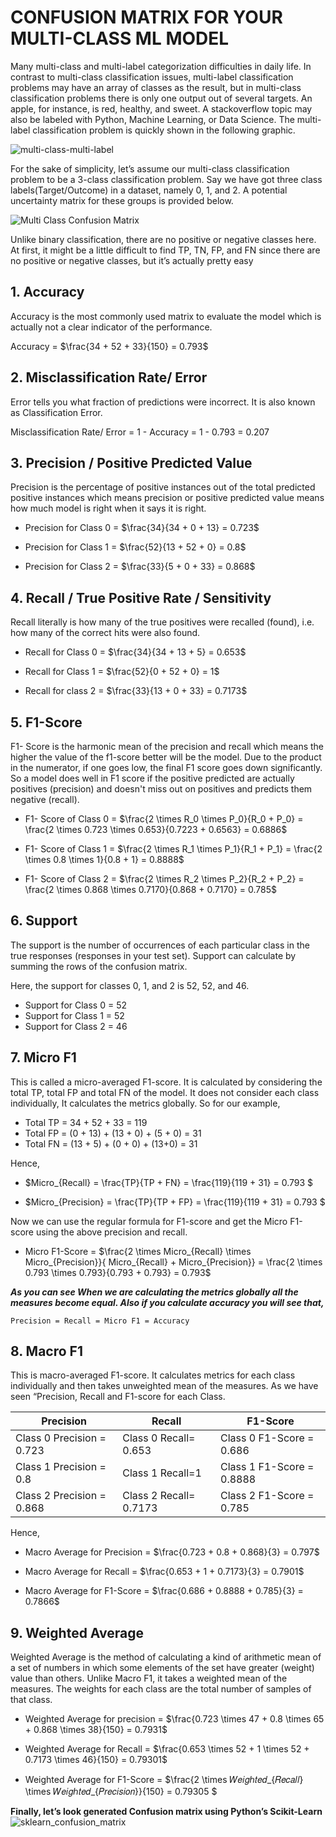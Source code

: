 # CONFUSION MATRIX FOR YOUR MULTI-CLASS ML MODEL

Many multi-class and multi-label categorization difficulties in daily life. In contrast to multi-class classification issues, multi-label classification problems may have an array of classes as the result, but in multi-class classification problems there is only one output out of several targets. An apple, for instance, is red, healthy, and sweet. A stackoverflow topic may also be labeled with Python, Machine Learning, or Data Science. The multi-label classification problem is quickly shown in the following graphic.

![multi-class-multi-label](https://user-images.githubusercontent.com/40186859/177256173-88d9921b-bd07-4986-af5b-e913e47be38c.png)

For the sake of simplicity, let’s assume our multi-class classification problem to be a 3-class classification problem. Say we have got three class labels(Target/Outcome) in a dataset, namely 0, 1, and 2. A potential uncertainty matrix for these groups is provided below.

![Multi Class Confusion Matrix](https://user-images.githubusercontent.com/40186859/177247062-b7c0826c-db05-4a04-a6bf-8a2e8d56a782.png)

Unlike binary classification, there are no positive or negative classes here. At first, it might be a little difficult to find TP, TN, FP, and FN since there are no positive or negative classes, but it’s actually pretty easy

## 1. Accuracy

Accuracy is the most commonly used matrix to evaluate the model which is actually not a clear indicator of the performance.

Accuracy = $\frac{34 + 52 + 33}{150} =  0.793$

## 2. Misclassification Rate/ Error

Error tells you what fraction of predictions were incorrect. It is also known as Classification Error.

Misclassification Rate/ Error = 1 - Accuracy = 1 - 0.793 = 0.207

## 3. Precision / Positive Predicted Value

Precision is the percentage of positive instances out of the total predicted positive instances which means precision or positive predicted value means how much model is right when it says it is right.

* Precision for Class 0 = $\frac{34}{34 + 0 + 13} = 0.723$
 
* Precision for Class 1 = $\frac{52}{13 + 52 + 0} = 0.8$

* Precision for Class 2 = $\frac{33}{5 + 0 + 33} = 0.868$

## 4. Recall / True Positive Rate / Sensitivity

Recall literally is how many of the true positives were recalled (found), i.e. how many of the correct hits were also found.

* Recall for Class 0 = $\frac{34}{34 + 13 + 5} = 0.653$

* Recall for Class 1 = $\frac{52}{0 + 52 + 0} = 1$

* Recall for class 2 = $\frac{33}{13 + 0 + 33} = 0.7173$

## 5. F1-Score

F1- Score is the harmonic mean of the precision and recall which means the higher the value of the f1-score better will be the model. Due to the product in the numerator, if one goes low, the final F1 score goes down significantly. So a model does well in F1 score if the positive predicted are actually positives (precision) and doesn't miss out on positives and predicts them negative (recall).

* F1- Score of Class 0 = $\frac{2 \times R_0 \times P_0}{R_0 + P_0} = \frac{2 \times 0.723 \times 0.653}{0.7223 + 0.6563} = 0.6886$

* F1- Score of Class 1 = $\frac{2 \times R_1 \times P_1}{R_1 + P_1} = \frac{2 \times 0.8 \times 1}{0.8 + 1} = 0.8888$

* F1- Score of Class 2 = $\frac{2 \times R_2 \times P_2}{R_2 + P_2} = \frac{2 \times 0.868 \times 0.7170}{0.868 + 0.7170} = 0.785$

## 6. Support

 The support is the number of occurrences of each particular class in the true responses (responses in your test set). Support can calculate by summing the rows of the confusion matrix.
 
Here, the support for classes 0, 1, and 2 is 52, 52, and 46.

* Support for Class 0 = 52 
* Support for Class 1 = 52
* Support for Class 2 = 46

## 7. Micro F1

This is called a micro-averaged F1-score. It is calculated by considering the total TP, total FP and total FN of the model. It does not consider each class individually, It calculates the metrics globally. So for our example,

* Total TP = 34 + 52 + 33 = 119
* Total FP = (0 + 13) + (13 + 0) + (5 + 0) = 31
* Total FN = (13 + 5) + (0 + 0) + (13+0) = 31

Hence,

* $Micro_{Recall} = \frac{TP}{TP + FN} = \frac{119}{119 + 31} = 0.793 $

* $Micro_{Precision} = \frac{TP}{TP + FP} = \frac{119}{119 + 31} = 0.793 $

Now we can use the regular formula for F1-score and get the Micro F1-score using the above precision and recall.

* Micro F1-Score = $\frac{2 \times Micro_{Recall} \times Micro_{Precision}}{ Micro_{Recall} +  Micro_{Precision}} = \frac{2 \times 0.793 \times 0.793}{0.793 + 0.793} = 0.793$

_**As you can see When we are calculating the metrics globally all the measures become equal. Also if you calculate accuracy you will see that,**_

```
Precision = Recall = Micro F1 = Accuracy
```

## 8. Macro F1

This is macro-averaged F1-score. It calculates metrics for each class individually and then takes unweighted mean of the measures. As we have seen “Precision, Recall and F1-score for each Class.

| Precision | Recall | F1-Score |
| --------- | -------| ---------| 
| Class 0 Precision = 0.723 | Class 0 Recall= 0.653 | Class 0 F1-Score = 0.686 |
| Class 1 Precision = 0.8 | Class 1 Recall=1 | Class 1 F1-Score = 0.8888 |
| Class 2 Precision = 0.868 | Class 2 Recall= 0.7173 | Class 2 F1-Score = 0.785 |


Hence,

* Macro Average for Precision = $\frac{0.723 + 0.8 + 0.868}{3} = 0.797$

* Macro Average for Recall = $\frac{0.653 + 1 + 0.7173}{3} = 0.7901$

* Macro Average for F1-Score = $\frac{0.686 + 0.8888 + 0.785}{3} = 0.7866$

## 9. Weighted Average

Weighted Average is the method of calculating a kind of arithmetic mean of a set of numbers in which some elements of the set have greater (weight) value than others. Unlike Macro F1, it takes a weighted mean of the measures. The weights for each class are the total number of samples of that class.

* Weighted Average for precision = $\frac{0.723 \times 47 + 0.8 \times 65 + 0.868 \times 38}{150} = 0.7931$

* Weighted Average for Recall = $\frac{0.653 \times 52 + 1 \times 52 + 0.7173 \times 46}{150} = 0.79301$

* Weighted Average for F1-Score = $\frac{2 \times 𝑊𝑒𝑖𝑔ℎ𝑡𝑒𝑑_{𝑅𝑒𝑐𝑎𝑙𝑙} \times 𝑊𝑒𝑖𝑔ℎ𝑡𝑒𝑑_{𝑃𝑟𝑒𝑐𝑖𝑠𝑖𝑜𝑛}}{150} = 0.79305 $

**Finally, let’s look generated Confusion matrix using Python’s Scikit-Learn**
![sklearn_confusion_matrix](https://user-images.githubusercontent.com/40186859/177247201-b6109ed7-3cea-4bed-946d-6cd4e183be44.png)

